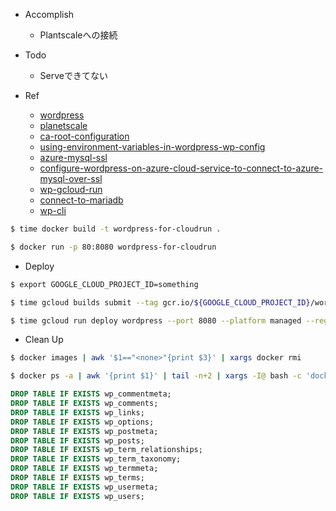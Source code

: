 - Accomplish
  - Plantscaleへの接続

- Todo
  - Serveできてない

- Ref
  - [wordpress](https://hub.docker.com/_/wordpress)
  - [planetscale](https://planetscale.com/blog/announcing-vitess-8)
  - [ca-root-configuration](https://docs.planetscale.com/concepts/secure-connections#ca-root-configuration)
  - [using-environment-variables-in-wordpress-wp-config](https://stackoverflow.com/questions/9300950/using-environment-variables-in-wordpress-wp-config)
  - [azure-mysql-ssl](https://k-miyake.github.io/blog/azure-mysql-ssl/)
  - [configure-wordpress-on-azure-cloud-service-to-connect-to-azure-mysql-over-ssl](https://stackoverflow.com/questions/47959933/configure-wordpress-on-azure-cloud-service-to-connect-to-azure-mysql-over-ssl)
  - [wp-gcloud-run](https://github.com/peterkracik/wp-gcloud-run)
  - [connect-to-mariadb](https://www.mariadbtutorial.com/getting-started/connect-to-mariadb/)
  - [wp-cli](https://qiita.com/IK12_info/items/4a9190119be2a0f347a0)

```bash
$ time docker build -t wordpress-for-cloudrun .

$ docker run -p 80:8080 wordpress-for-cloudrun
```

- Deploy

```bash
$ export GOOGLE_CLOUD_PROJECT_ID=something

$ time gcloud builds submit --tag gcr.io/${GOOGLE_CLOUD_PROJECT_ID}/wordpress-for-cloudrun

$ time gcloud run deploy wordpress --port 8080 --platform managed --region asia-northeast1 --allow-unauthenticated --set-env-vars GOOGLE_CLOUD_PROJECT_ID=${GOOGLE_CLOUD_PROJECT_ID} --image gcr.io/${GOOGLE_CLOUD_PROJECT_ID}/wordpress-for-cloudrun
```

- Clean Up

```bash
$ docker images | awk '$1=="<none>"{print $3}' | xargs docker rmi

$ docker ps -a | awk '{print $1}' | tail -n+2 | xargs -I@ bash -c 'docker stop @ && docker rm @'
```

```sql
DROP TABLE IF EXISTS wp_commentmeta;
DROP TABLE IF EXISTS wp_comments;
DROP TABLE IF EXISTS wp_links;
DROP TABLE IF EXISTS wp_options;
DROP TABLE IF EXISTS wp_postmeta;
DROP TABLE IF EXISTS wp_posts;
DROP TABLE IF EXISTS wp_term_relationships;
DROP TABLE IF EXISTS wp_term_taxonomy;
DROP TABLE IF EXISTS wp_termmeta;
DROP TABLE IF EXISTS wp_terms;
DROP TABLE IF EXISTS wp_usermeta;
DROP TABLE IF EXISTS wp_users;
```
